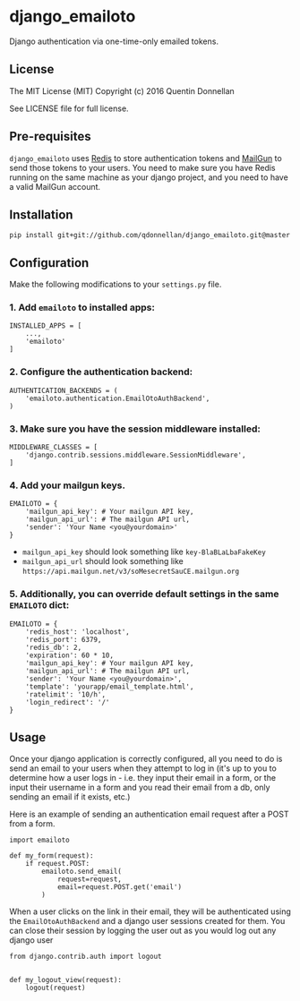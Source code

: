 # django_emailoto

Django authentication via one-time-only emailed tokens. 

## License
The MIT License (MIT)
Copyright (c) 2016 Quentin Donnellan

See LICENSE file for full license.

## Pre-requisites
`django_emailoto` uses [Redis](http://redis.io/) to store authentication tokens and [MailGun](http://www.mailgun.com/) to send
those tokens to your users. You need to make sure you have Redis running on the
same machine as your django project, and you need to have a valid MailGun account.

## Installation

```
pip install git+git://github.com/qdonnellan/django_emailoto.git@master
```

## Configuration

Make the following modifications to your `settings.py` file.

### 1. Add `emailoto` to installed apps:
```
INSTALLED_APPS = [
    ...,
    'emailoto'
]
```

### 2. Configure the authentication backend:
```
AUTHENTICATION_BACKENDS = (
    'emailoto.authentication.EmailOtoAuthBackend',
)
```

### 3. Make sure you have the session middleware installed:
```
MIDDLEWARE_CLASSES = [
    'django.contrib.sessions.middleware.SessionMiddleware',
]
```

### 4. Add your mailgun keys.
```
EMAILOTO = {
    'mailgun_api_key': # Your mailgun API key,
    'mailgun_api_url': # The mailgun API url,
    'sender': 'Your Name <you@yourdomain>'
}
```

- `mailgun_api_key` should look something like `key-BlaBLaLbaFakeKey`
- `mailgun_api_url` should look something like `https://api.mailgun.net/v3/soMesecretSauCE.mailgun.org`

### 5. Additionally, you can override default settings in the same `EMAILOTO` dict:
```
EMAILOTO = {
    'redis_host': 'localhost',
    'redis_port': 6379,
    'redis_db': 2,
    'expiration': 60 * 10,
    'mailgun_api_key': # Your mailgun API key,
    'mailgun_api_url': # The mailgun API url,
    'sender': 'Your Name <you@yourdomain>',
    'template': 'yourapp/email_template.html',
    'ratelimit': '10/h',
    'login_redirect': '/'
}
```

## Usage
Once your django application is correctly configured, all you need to do is send
an email to your users when they attempt to log in (it's up to you to determine
how a user logs in - i.e. they input their email in a form, or the input their username
in a form and you read their email from a db, only sending an email if it exists, etc.)


Here is an example of sending an authentication email request after a POST from
a form.

```
import emailoto

def my_form(request):
    if request.POST:
        emailoto.send_email(
            request=request,
            email=request.POST.get('email')
        )
```

When a user clicks on the link in their email, they will be authenticated using
the `EmailOtoAuthBackend` and a django user sessions created for them. You can
close their session by logging the user out as you would log out any django user


```
from django.contrib.auth import logout


def my_logout_view(request):
    logout(request)
```
